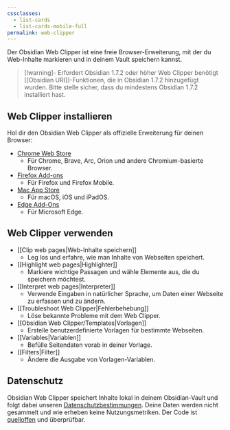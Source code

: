 ```yaml
---
cssclasses:
  - list-cards
  - list-cards-mobile-full
permalink: web-clipper
---
```


Der Obsidian Web Clipper ist eine freie Browser-Erweiterung, mit der du Web-Inhalte markieren und in deinem Vault speichern kannst.

> [!warning]- Erfordert Obsidian 1.7.2 oder höher
> Web Clipper benötigt [[Obsidian URI]]-Funktionen, die in Obsidian 1.7.2 hinzugefügt wurden. Bitte stelle sicher, dass du mindestens Obsidian 1.7.2 installiert hast.

## Web Clipper installieren

Hol dir den Obsidian Web Clipper als offizielle Erweiterung für deinen Browser:

- [Chrome Web Store](https://chromewebstore.google.com/detail/obsidian-web-clipper/cnjifjpddelmedmihgijeibhnjfabmlf)
	- Für Chrome, Brave, Arc, Orion und andere Chromium-basierte Browser.
- [Firefox Add-ons](https://addons.mozilla.org/de/firefox/addon/web-clipper-obsidian/)
	- Für Firefox und Firefox Mobile.
- [Mac App Store](https://apps.apple.com/de/app/obsidian-web-clipper/id6720708363)
	- Für macOS, iOS und iPadOS.
- [Edge Add-Ons](https://microsoftedge.microsoft.com/addons/detail/obsidian-web-clipper/eigdjhmgnaaeaonimdklocfekkaanfme)
	- Für Microsoft Edge.

## Web Clipper verwenden

- [[Clip web pages|Web-Inhalte speichern]]
	- Leg los und erfahre, wie man Inhalte von Webseiten speichert.
- [[Highlight web pages|Highlighter]]
	- Markiere wichtige Passagen und wähle Elemente aus, die du speichern möchtest.
- [[Interpret web pages|Interpreter]]
	- Verwende Eingaben in natürlicher Sprache, um Daten einer Webseite zu erfassen und zu ändern.
- [[Troubleshoot Web Clipper|Fehlerbehebung]]
	- Löse bekannte Probleme mit dem Web Clipper.
- [[Obsidian Web Clipper/Templates|Vorlagen]]
	- Erstelle benutzerdefinierte Vorlagen für bestimmte Webseiten.
- [[Variables|Variablen]]
	- Befülle Seitendaten vorab in deiner Vorlage.
- [[Filters|Filter]]
	- Ändere die Ausgabe von Vorlagen-Variablen.

## Datenschutz

Obsidian Web Clipper speichert Inhalte lokal in deinem Obsidian-Vault und folgt dabei unseren [Datenschutzbestimmungen](https://obsidian.md/privacy). Deine Daten werden nicht gesammelt und wie erheben keine Nutzungsmetriken. Der Code ist [quelloffen](https://github.com/obsidianmd/obsidian-clipper) und überprüfbar.
